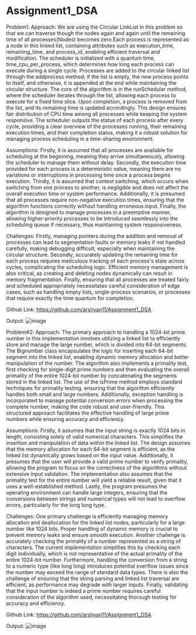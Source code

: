 # Assignment1_DSA
Problem1:
Approach:
We are using the Circular LinkList in this problem so that we can traverse though the nodes again and again until the remaining time of all processes(Nodes) becomes zero.Each process is represented as a node in this linked list, containing attributes such as execution_time, remaining_time, and process_id, enabling efficient traversal and modification. The scheduler is initialized with a quantum time, time_cpu_per_process, which determines how long each process can execute during a single cycle. Processes are added to the circular linked list through the addprocess method; if the list is empty, the new process points to itself, and otherwise, it is appended at the end while maintaining the circular structure. The core of the algorithm is in the runSchedular method, where the scheduler iterates through the list, allowing each process to execute for a fixed time slice. Upon completion, a process is removed from the list, and its remaining time is updated accordingly. This design ensures fair distribution of CPU time among all processes while keeping the system responsive. The scheduler outputs the status of each process after every cycle, providing a clear overview of the processes running, their remaining execution times, and their completion status, making it a robust solution for managing process scheduling in a time-sharing environment.


Assumptions:
Firstly, it is assumed that all processes are available for scheduling at the beginning, meaning they arrive simultaneously, allowing the scheduler to manage them without delay. Secondly, the execution time provided for each process is a deterministic value, meaning there are no variations or interruptions in processing time once a process begins execution. Thirdly, it is assumed that context switching, which occurs when switching from one process to another, is negligible and does not affect the overall execution time or system performance. Additionally, it is presumed that all processes require non-negative execution times, ensuring that the algorithm functions correctly without handling erroneous input. Finally, the algorithm is designed to manage processes in a preemptive manner, allowing higher-priority processes to be introduced seamlessly into the scheduling queue if necessary, thus maintaining system responsiveness.
 


Challenges:
Firstly, managing pointers during the addition and removal of processes can lead to segmentation faults or memory leaks if not handled carefully, making debugging difficult, especially when maintaining the circular structure. Secondly, accurately updating the remaining time for each process requires meticulous tracking of each process's state across cycles, complicating the scheduling logic. Efficient memory management is also critical, as creating and deleting nodes dynamically can result in memory fragmentation. Finally, ensuring that all processes are treated fairly and scheduled appropriately necessitates careful consideration of edge cases, such as handling empty lists, single-process scenarios, or processes that require exactly the time quantum for completion.



Github Link:
https://github.com/arshyan11/Assignment1_DSA


Output:
![image](https://github.com/user-attachments/assets/90c95c7d-ff63-4296-a889-965716031ee0)






Problem#2:
Approach:
The primary approach to handling a 1024-bit prime number in this implementation involves utilizing a linked list to efficiently store and manage the large number, which is divided into 64-bit segments. The Bignumber class encapsulates the logic for inserting each 64-bit segment into the linked list, enabling dynamic memory allocation and better manipulation of the number. The algorithm also implements a primality test, first checking for single-digit prime numbers and then evaluating the overall primality of the entire 1024-bit number by concatenating the segments stored in the linked list. The use of the isPrime method employs standard techniques for primality testing, ensuring that the algorithm efficiently handles both small and large numbers. Additionally, exception handling is incorporated to manage potential conversion errors when processing the complete number, making the code robust and user-friendly. This structured approach facilitates the effective handling of large prime numbers while ensuring accuracy and efficiency.


Assumptions:
Firstly, it assumes that the input string is exactly 1024 bits in length, consisting solely of valid numerical characters. This simplifies the insertion and manipulation of data within the linked list. The design assumes that the memory allocation for each 64-bit segment is efficient, as the linked list dynamically grows based on the input value. Additionally, it presumes that the user will provide a valid prime number to verify primality, allowing the program to focus on the correctness of the algorithms without extensive input validation. The implementation also assumes that the primality test for the entire number will yield a reliable result, given that it uses a well-established method. Lastly, the program presumes the operating environment can handle large integers, ensuring that the conversions between strings and numerical types will not lead to overflow errors, particularly for the long long type.


Challenges:
One primary challenge is efficiently managing memory allocation and deallocation for the linked list nodes, particularly for a large number like 1024 bits. Proper handling of dynamic memory is crucial to prevent memory leaks and ensure smooth execution. Another challenge is accurately checking the primality of a number represented as a string of characters. The current implementation simplifies this by checking each digit individually, which is not representative of the actual primality of the entire 1024-bit number. Furthermore, handling the conversion from a string to a numeric type (like long long) introduces potential overflow issues since the number may exceed the range of standard data types. There is also the challenge of ensuring that the string parsing and linked list traversal are efficient, as performance may degrade with larger inputs. Finally, validating that the input number is indeed a prime number requires careful consideration of the algorithm used, necessitating thorough testing for accuracy and efficiency.

Github Link:
https://github.com/arshyan11/Assignment1_DSA

Output:
![image](https://github.com/user-attachments/assets/deaaf076-ee73-4831-9f88-a4c9d389b491)



